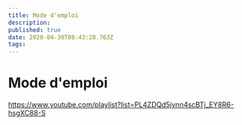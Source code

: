 ```yaml
---
title: Mode d'emploi
description: 
published: true
date: 2020-04-30T08:43:28.763Z
tags: 
---
```


# Mode d'emploi

https://www.youtube.com/playlist?list=PL4ZDQd5jvnn4scBTj_EY8R6-hsgXC88-S